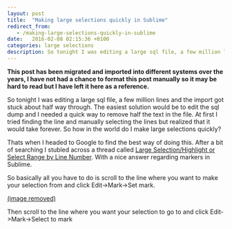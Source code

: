 ```yaml
---
layout: post
title:  "Making large selections quickly in Sublime"
redirect_from:
   - /making-large-selections-quickly-in-sublime
date:   2016-02-08 02:15:36 +0100
categories: large selections
description: So tonight I was editing a large sql file, a few million lines and the import got stuck about half way through. The easiest solution would be to edit the sql dump and I needed a quick way to remove ha...
---
```


**This post has been migrated and imported into different systems over the years, I have not had a chance to format this post manually so it may be hard to read but I have left it here as a reference.**

So tonight I was editing a large sql file, a few million lines and the import got stuck about half way through. The easiest solution would be to edit the sql dump and I needed a quick way to remove half the text in the file. At first I tried finding the line and manually selecting the lines but realized that it would take forever. So how in the world do I make large selections quickly?  
  
 Thats when I headed to Google to find the best way of doing this. After a bit of searching I stubled across a thread called [Large Selection/Highlight or Select Range by Line Number](https://forum.sublimetext.com/t/large-selection-highlight-or-select-range-by-line-number/13879). With a nice answer regarding markers in Sublime.  
  
 So basically all you have to do is scroll to the line where you want to make your selection from and click Edit->Mark->Set mark.  
  
[(image removed)](http://tenghamn.com/wp-content/uploads/2016/02/sublime-mark.jpg)  
  
 Then scroll to the line where you want your selection to go to and click Edit->Mark->Select to mark